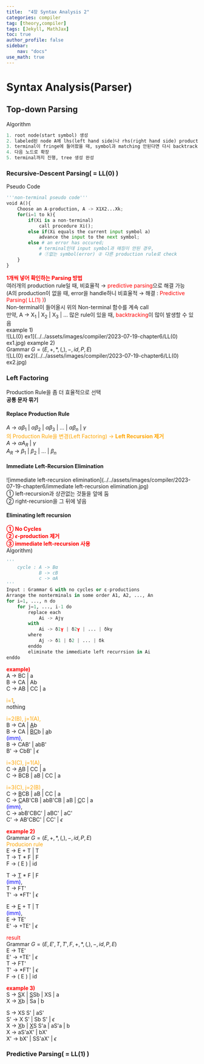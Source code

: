 ```yaml
---
title:  "4장 Syntax Analysis 2"
categories: compiler
tag: [theory,compiler]
tags: [Jekyll, MathJax]
toc: true
author_profile: false
sidebar:
    nav: "docs"
use_math: true
---
```


# Syntax Analysis(Parser)

## Top-down Parsing

Algorithm   
```python
1. root node(start symbol) 생성
2. labeled된 node A에 lhs(left hand side)나 rhs(right hand side) production rule을 적용해 확장, A->...
3. terminal이 fringe에 들어왔을 때, symbol과 matching 안된다면 다시 backtrack, 이때 terminal에선 멈추고, non-terminal인 경우 계속 진행
4. 다음 노드로 확장
5. terminal까지 진행, tree 생성 완성
```

### Recursive-Descent Parsing( = LL(0) )

Pseudo Code

```python
'''non-terminal pseudo code'''
void A(){
    Choose an A-production, A -> X1X2...Xk;
    for(i=1 to k){
        if(Xi is a non-terminal)
        	call procedure Xi();
        else if(Xi equals the current input symbol a)
        	advance the input to the next symbol;
        else # an error has occured;
        	# terminal인데 input symbol과 매칭이 안된 경우,
        	# ①없는 symbol(error) ② 다른 production rule로 check
    }
}
```

<span style='color:red'>**1개씩 넣어 확인하는 Parsing 방법**</span>    
여러개의 production rule일 때, 비효율적 &rarr; <span style='color:red'>predictive parsing</span>으로 해결 가능    
(A의 production이 없을 때, error을 handle하니 비효율적 &rarr; 해결 : <span style='color:red'>Predictive Parsing( LL(1) )</span>)   
Non-terminal이 들어올시 위의 Non-terminal 함수를 계속 call   
만약, A &rarr; X<sub>1</sub> | X<sub>2</sub> | X<sub>3</sub> | ... 많은 rule이 있을 때, <span style='color:red'>backtracking</span>이 많이 발생할 수 있음    
example 1)   
   ![LL(0) ex1](../../assets/images/compiler/2023-07-19-chapter6/LL(0) ex1.jpg)
example 2)   
Grammar $G = ({E}, {+, *, (, ), -, id }, P, E)$   
![LL(0) ex2](../../assets/images/compiler/2023-07-19-chapter6/LL(0) ex2.jpg)

### Left Factoring

Production Rule을 좀 더 효율적으로 선택   
**공통 문자 묶기**   

#### Replace Production Rule
$A$ &rarr; $\alpha \beta_1$ |  $\alpha \beta_2$ |  $\alpha \beta_3$ | ... |  $\alpha \beta_n$ | $\gamma$   
<span style='color:orange'>의 Production Rule을 변경(Left Factoring) &rarr; **Left Recursion 제거**</span>    
$A$ &rarr; $\alpha A_R$ | $\gamma$   
$A_R$ &rarr; $\beta_1$ | $\beta_2$ | ... | $\beta_n$   

#### Immediate Left-Recursion Elimination

![immediate left-recursion elimination](../../assets/images/compiler/2023-07-19-chapter6/immediate left-recursion elimination.jpg)   
① left-recursion과 상관없는 것들을 앞에 둠   
② right-recursion을 그 뒤에 넣음   

#### Eliminating left recursion

<span style='color:red'>**① No Cycles   
② $\epsilon$-production 제거   
③ immediate left-recursion 사용**</span>  
Algorithm)

```python
'''
	cycle : A -> Bα
			B -> cB
			c -> αA
'''
Input : Grammar G with no cycles or ε-productions
Arrange the nonterminals in some order A1, A2, ..., An
for i=1, ..., n do
	for j=1, ..., i-1 do
    	replace each
        	Ai -> Ajγ
        with
        	Ai -> δ1γ | δ2γ | ... | δkγ
        where
        	Aj -> δ1 | δ2 | ... | δk
        enddo
        eliminate the immediate left recurrsion in Ai
enddo
```

<span style='color:red'>**example)**</span>  
A &rarr; BC | a   
B &rarr; CA | Ab   
C &rarr; AB | CC | a   

<span style='color:orange'>i=1</span>,   
nothing   

<span style='color:orange'>i=2(B), j=1(A),</span>   
B &rarr; CA | <u>A</u>b   
B &rarr; CA | <u>BC</u>b | <u>a</u>b   
<span style='color:blue'>(imm)</span>,   
B &rarr; CAB' | abB'   
B' &rarr; CbB' | $\epsilon$   

<span style='color:orange'>i=3(C), j=1(A)</span>,   
C &rarr; <u>A</u>B | CC | a   
C &rarr; BCB | aB | CC | a   

<span style='color:orange'>i=3(C), j=2(B) </span>,   
C &rarr; <u>B</u>CB | aB | CC | a   
C &rarr; <u>C</u>AB'CB | abB'CB | aB | <u>C</u>C | a   
<span style='color:blue'>(imm)</span>,   
C &rarr; abB'CBC' | aBC' | aC'   
C' &rarr; AB'CBC' | CC' | $\epsilon$   

<span style='color:red'>**example 2)**</span>    
Grammar $G = ({E}, {+, *, (, ), -, id }, P, E)$   
<span style='color:orange'>Producion rule</span>    
E &rarr; E + T | T   
T &rarr; T * F | F    
F &rarr; ( E ) | id    

T &rarr; <u>T</u> * F | F   
<span style='color:blue'>(imm)</span>,    
T &rarr; FT'   
T' &rarr; *FT' | $\epsilon$

E &rarr; <u>E</u> + T | T    
<span style='color:blue'>(imm)</span>,   
E &rarr; TE'   
E' &rarr; +TE' | $\epsilon$   

<span style='color:red'>result</span>   
Grammar $G = ({E, E', T, T', F}, {+, *, (, ), -, id }, P, E)$   
E &rarr; TE'   
E' &rarr; +TE' | $\epsilon$    
T &rarr; FT'   
T' &rarr; *FT' | $\epsilon$   
F &rarr; ( E ) | id    

<span style='color:red'>**example 3)**</span>      
S &rarr; <u>S</u>X | <u>S</u>Sb | XS | a   
X &rarr; <u>X</u>b | Sa | b   

S &rarr; XS S' | aS'   
S' &rarr; X S' | Sb S' | $\epsilon$   
X &rarr; <u>X</u>b | <u>X</u>S S'a | aS'a | b   
X &rarr; aS'aX' | bX'    
X' &rarr; bX' | SS'aX' | $\epsilon$    
### Predictive Parsing( = LL(1) )

